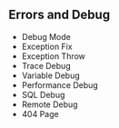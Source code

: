 ## Errors and Debug 

- Debug Mode
- Exception Fix
- Exception Throw
- Trace Debug
- Variable Debug
- Performance Debug
- SQL Debug
- Remote Debug
- 404 Page